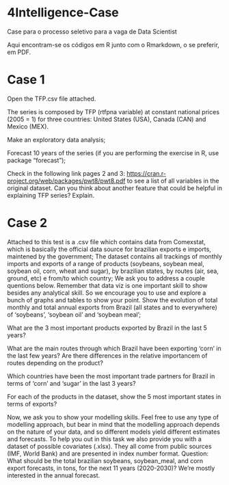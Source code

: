 # 4Intelligence-Case

Case para o processo seletivo para a vaga de Data Scientist

Aqui encontram-se os códigos em R junto com o Rmarkdown, o se preferir, em PDF.


# Case 1
Open the TFP.csv file attached.

The series is composed by TFP (rtfpna variable) at constant national prices (2005 = 1) for three countries: United States (USA), Canada (CAN) and Mexico (MEX).

Make an exploratory data analysis;

Forecast 10 years of the series (if you are performing the exercise in R, use package “forecast”);

Check in the following link pages 2 and 3: https://cran.r-project.org/web/packages/pwt8/pwt8.pdf to see a list of all variables in the original dataset. Can you think about another feature that could be helpful in explaining TFP series? Explain.




# Case 2


Attached to this test is a .csv file which contains data from Comexstat, which is basically the official data source for brazilian exports e imports, maintened by the government;
The dataset contains all trackings of monthly imports and exports of a range of products (soybeans, soybean meal, soybean oil, corn, wheat and sugar), by brazilian states, by routes (air, sea, ground, etc) e from/to which country;
We ask you to address a couple quentions below. Remember that data viz is one important skill to show besides any analytical skill. So we encourage you to use and explore a bunch of graphs and tables to show your point.
Show the evolution of total monthly and total annual exports from Brazil (all states and to everywhere) of ‘soybeans’, ‘soybean oil’ and ‘soybean meal’;

What are the 3 most important products exported by Brazil in the last 5 years?

What are the main routes through which Brazil have been exporting ‘corn’ in the last few years? Are there differences in the relative importancem of routes depending on the product?

Which countries have been the most important trade partners for Brazil in terms of ‘corn’ and ‘sugar’ in the last 3 years?

For each of the products in the dataset, show the 5 most important states in terms of exports?

Now, we ask you to show your modelling skills. Feel free to use any type of modelling approach, but bear in mind that the modelling approach depends on the nature of your data, and so different models yield different estimates and forecasts. To help you out in this task we also provide you with a dataset of possible covariates (.xlsx). They all come from public sources (IMF, World Bank) and are presented in index number format. Question: What should be the total brazilian soybeans, soybean_meal, and corn export forecasts, in tons, for the next 11 years (2020-2030)? We’re mostly interested in the annual forecast.
